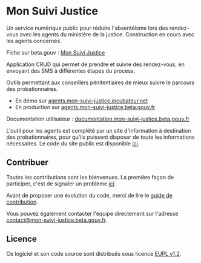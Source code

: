 # Mon Suivi Justice

Un service numérique public pour réduire l'absentéisme lors des rendez-vous avec les agents du ministère de la justice. Construction en cours avec les agents concernés.

Fiche sur beta.gouv : [Mon Suivi Justice](https://beta.gouv.fr/startups/justif.html)

Application CRUD qui permet de prendre et suivre des rendez-vous, en envoyant des SMS à différentes étapes du process.

Outils permettant aux conseillers pénitentiaires de mieux suivre le parcours des probationnaires.

- En démo sur [agents.mon-suivi-justice.incubateur.net](https://agents.mon-suivi-justice.incubateur.net)
- En production sur [agents.mon-suivi-justice.beta.gouv.fr](https://agents.mon-suivi-justice.beta.gouv.fr)

Documentation utilisateur : [documentation.mon-suivi-justice.beta.gouv.fr](documentation.mon-suivi-justice.beta.gouv.fr)

L'outil pour les agents est complété par un site d'information à destination des probationnaires, pour qu'ils puissent disposer de toute les informations nécessaires. Le code du site public est disponible [ici](https://github.com/betagouv/mon-suivi-justice-public).

## Contribuer

Toutes les contributions sont les bienvenues. La première façon de participer, c'est de signaler un problème [ici](https://github.com/betagouv/mon-suivi-justice/issues).

Avant de proposer une évolution du code, merci de lire le [guide de contribution](CONTRIBUTING.md).

Vous pouvez également contacter l'équipe directement sur l'adresse [contact@mon-suivi-justice.beta.gouv.fr](mailto:contact@mon-suivi-justice.beta.gouv.fr).

## Licence

Ce logiciel et son code source sont distribués sous licence [EUPL v1.2](https://choosealicense.com/licenses/eupl-1.2/).
